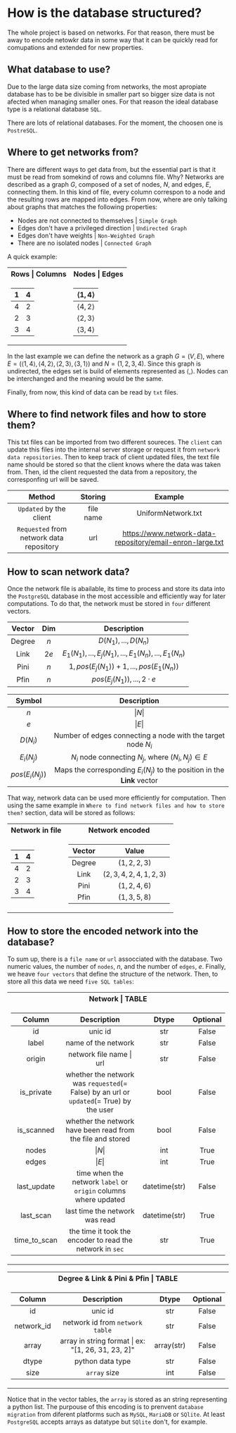 # How is the database structured?
The whole project is based on networks. For that reason, there must be away to encode netowkr data in some way that it can be quickly read for comupations and extended for new properties.

## What database to use?
Due to the large data size coming from networks, the most apropiate database has to be be divisible in smaller part so bigger size data is not afected when managing smaller ones. For that reason the ideal database type is a relational database `SQL`. 

There are lots of relational databases. For the moment, the choosen one is `PostreSQL`. 

## Where to get networks from?
There are different ways to get data from, but the essential part is that it must be read from somekind of rows and columns file. Why? Networks are described as a graph $G$, composed of a set of nodes, $N$, and edges, $E$, connecting them. In this kind of file, every column correspon to a node and the resulting rows are mapped into edges. From now, where are only talking about graphs that matches the following properties: 
- Nodes are not connected to themselves | `Simple Graph`
- Edges don't have a privileged direction | `Undirected Graph`
- Edges don't have weights | `Non-Weighted Graph`
- There are no isolated nodes | `Connected Graph`

A quick example:
<center>
<table>
<tr><th>Rows | Columns </th><th>Nodes | Edges</th></tr>
<tr><td>
<center>

| $1$ | $4$ |
|:-:|:-:|
| $4$ | $2$ |
| $2$ | $3$ |
| $3$ | $4$ |
</center>

</td><td>
<center>

|$\langle 1,4\rangle$|
|:-:|
|$\langle 4,2\rangle$| 
|$\langle 2,3\rangle$| 
|$\langle 3,4\rangle$| 
</center>
</td></tr> </table>
</center>

In the last example we can define the network as a graph $G = (V,E)$, where $E = (\langle 1,4\rangle, \langle 4,2\rangle, \langle 2,3\rangle, \langle 3,1\rangle)$ and $N = (1,2,3,4)$. Since this graph is undirected, the edges set is build of elements represented as $\langle , \rangle$. Nodes can be interchanged and the meaning would be the same.

Finally, from now, this kind of data can be read by `txt` files. 

## Where to find network files and how to store them?
This txt files can be imported from two different soureces. The `client` can update this files into the internal server storage or request it from `network data repositories`. Then to keep track of client updated files, the text file name should be stored so that the client knows where the data was taken from. Then, id the client requested the data from a repository, the corresponfing url will be saved.

<center>

|                  Method                  |  Storing  |                       Example                       |
|:----------------------------------------:|:---------:|:---------------------------------------------------:|
|          `Updated` by the client         | file name |                  UniformNetwork.txt                 |
| `Requested` from network data repository |    url    | https://www.network-data-repository/email-enron-large.txt |
</center>

## How to scan network data?
Once the network file is abailable, its time to process and store its data into the `PostgreSQL` database in the most accessible and efficiently way for later computations. To do that, the network must be stored in `four` different vectors. 

<center>

| **Vector** | **Dim** |                         **Description**                         |
|:----------:|:-------:|:---------------------------------------------------------------:|
|   Degree   |    $n$    |                    $D(N_1), ... , D(N_n)$                     |
|    Link    |   $2e$   |  $E_1(N_1), ... , E_j(N_1), ... , E_1(N_n), ... , E_1(N_n)$  |
|    Pini    |    $n$    |                $1, pos(E_j(N_1)) + 1, ... , pos(E_1(N_n))$               |
|    Pfin    |    $n$    |                       $pos(E_j(N_1)), ... , 2·e$                     |



|      Symbol     |                             Description                            |
|:---------------:|:------------------------------------------------------------------:|
|       $n$       |                               $\|N\|$                              |
|       $e$       |                               $\|E\|$                              |
| $D(N_i)$        | Number of edges connecting a node with the target node $N_i$       |
| $E_i(N_j)$      | $N_i$   node connecting $N_j$, where $(N_i, N_j) \in E$                       |
| $pos(E_i(N_j))$ | Maps the corresponding $E_i(N_j)$ to the position in the **Link** vector |
</center>

That way, network data can be used more efficiently for computation. Then using the same example in `Where to find network files and how to store them?` section, data will be stored as follows:

<center>
<table>
<tr><th>Network in file </th><th>Network encoded</th></tr>
<tr><td>
<center>

| $1$ | $4$ |
|:-:|:-:|
| $4$ | $2$ |
| $2$ | $3$ |
| $3$ | $4$ |
</center>

</td><td>
<center>

| Vector 	|            Value           	|
|:------:	|:--------------------------:	|
| Degree 	|       $(1, 2, 2, 3)$       	|
|  Link  	| $(2, 3, 4, 2, 4, 1, 2, 3)$ 	|
|  Pini  	|       $(1, 2, 4, 6)$       	|
|  Pfin  	|       $(1, 3, 5, 8)$       	|
</center>
</td></tr> </table>
</center>

## How to store the encoded network into the database?
To sum up, there is a `file name` or `url` assocciated with the database. Two numeric values, the number of `nodes`, $n$, and  the number of `edges`, $e$. Finally, we heave `four vectors` that define the structure of the network. Then, to store all this data we need `five SQL tables`:

<center>
<table>
<tr><th>Network | TABLE </th><tr>
<tr><td>
<center>

|    Column    	|                                        Description                                       	|   Dtype  	| Optional 	|
|:------------:	|:----------------------------------------------------------------------------------------:	|:--------:	|:--------:	|
|      id      	|                                          unic id                                         	|    str   	|   False  	|
|     label    	|                                    name of the network                                   	|    str   	|   False  	|
|    origin    	|                                 network file name \| url                                 	|    str   	|   False  	|
|  is_private  	| whether the network was `requested`(= False) by an url or `updated`(= True) by the user  	|   bool   	|   False  	|
|    is_scanned   	|                whether the network have been read from the file and stored               	|   bool   	|   False  	|
|     nodes    	|                                          $\|N\|$                                         	|    int   	|   True   	|
|     edges    	|                                          $\|E\|$                                         	|    int   	|   True   	|
|  last_update 	|              time when the network `label` or `origin` columns where updated             	| datetime(str) 	|   False   	|
|   last_scan  	|                              last time the network was read                              	| datetime(str) 	|   True   	|
| time_to_scan 	|                        the time it took the encoder to read the network in `sec`                      	| str 	|   True   	|
</center>
</td></tr> </table>
</center>

<center>
<table>
<tr><th>Degree & Link & Pini & Pfin | TABLE </th><tr>
<tr><td>
<center>

|   Column   	|                   Description                  	| Dtype 	| Optional 	|
|:----------:	|:----------------------------------------------:	|:-----:	|:--------:	|
|     id     	|                     unic id                    	|  str  	|   False  	|
| network_id 	|         network id from `network table`        	|  str  	|   False  	|
|    array   	| array in string format \| ex: "[1, 26, 31, 23, 2]" 	|  array(str)  	|   False  	|
|    dtype   	| python data type 	|  str  	|   False  	|
|    size    	|   `array` size    	|  int  	|   False  	|
</center>
</td></tr> </table>
</center>

Notice that in the vector tables, the `array` is stored as an string representing a python list. The purpouse of this encoding is to prenvent `database migration` from diferent platforms such as `MySQL`, `MariaDB` or `SQlite`. At least `PostgreSQL` accepts arrays as datatype but `SQlite` don't, for example. 





